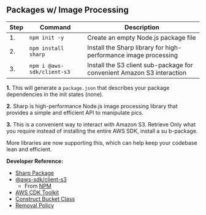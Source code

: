 
## Packages w/ Image Processing

| Step | Command | Description |
|------|---------|-------------|
| 1. | `npm init -y` | Create an empty Node.js package file |
| 2. | `npm install sharp` | Install the Sharp library for high-performance image processing |
| 3. | `npm i @aws-sdk/client-s3` | Install the S3 client sub-package for convenient Amazon S3 interaction |


**1.** This will generate a `package.json` that describes your package dependencies in the init states (none).

**2.** Sharp is high-performance Node.js image processing library that provides a simple and efficient API to manipulate pics.



**3.** This is a convenient way to interact with Amazon S3. Retrieve Only what you require instead of installing the entire AWS SDK, install a su b-package. 

More libraries are now supporting this, which can help keep your codebase lean and efficient.



**Developer Reference:**
- [Sharp Package](https://sharp.pixelplumbing.com/install#aws-lambda)
- [@aws-sdk/client-s3](https://docs.aws.amazon.com/AWSJavaScriptSDK/v3/latest/clients/client-s3/#aws-sdkclient-s3)
  - From [NPM](https://www.npmjs.com/package/@aws-sdk/client-s3)
- [AWS CDK Toolkit](https://docs.aws.amazon.com/cdk/v2/guide/cli.html)
- [Construct Bucket Class ](https://docs.aws.amazon.com/cdk/api/v2/docs/aws-cdk-lib.aws_s3.Bucket.html)
- [Removal Policy](https://docs.aws.amazon.com/cdk/api/v1/docs/@aws-cdk_core.RemovalPolicy.html)